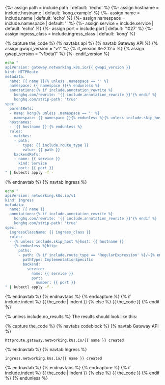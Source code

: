 {%- assign path = include.path | default: '/echo' %}
{%- assign hostname = include.hostname | default: 'kong.example' %}
{%- assign name = include.name | default: 'echo' %}
{%- assign namespace = include.namespace | default: '' %}
{%- assign service = include.service | default: 'echo' %}
{%- assign port = include.port | default: '1027' %}
{%- assign ingress_class = include.ingress_class | default: 'kong' %}

{% capture the_code %}
{% navtabs api %}
{% navtab Gateway API %}
{% assign gwapi_version = "v1" %}
{% if_version lte:2.12.x %}
{% assign gwapi_version = "v1beta1" %}
{%- endif_version %}
```bash
echo "
apiVersion: gateway.networking.k8s.io/{{ gwapi_version }}
kind: HTTPRoute
metadata:
  name: {{ name }}{% unless .namespace == '' %}
  namespace: {{ namespace }}{% endunless %}
  annotations:{% if include.annotation_rewrite %}
    konghq.com/rewrite: '{{ include.annotation_rewrite }}'{% endif %}
    konghq.com/strip-path: 'true'
spec:
  parentRefs:
  - name: kong{% unless .namespace == '' %}
    namespace: {{ namespace }}{% endunless %}{% unless include.skip_host %}
  hostnames:
  - '{{ hostname }}'{% endunless %}
  rules:
  - matches:
    - path:
        type: {{ include.route_type }}
        value: {{ path }}
    backendRefs:
    - name: {{ service }}
      kind: Service
      port: {{ port }}
" | kubectl apply -f -
```
{% endnavtab %}
{% navtab Ingress %}
```bash
echo "
apiVersion: networking.k8s.io/v1
kind: Ingress
metadata:
  name: {{ name }}
  annotations:{% if include.annotation_rewrite %}
    konghq.com/rewrite: '{{ include.annotation_rewrite }}'{% endif %}
    konghq.com/strip-path: 'true'
spec:
  ingressClassName: {{ ingress_class }}
  rules:
  - {% unless include.skip_host %}host: {{ hostname }}
    {% endunless %}http:
      paths:
      - path: {% if include.route_type == 'RegularExpression' %}/~{% endif %}{{ path }}
        pathType: ImplementationSpecific
        backend:
          service:
            name: {{ service }}
            port:
              number: {{ port }}
" | kubectl apply -f -
```
{% endnavtab %}
{% endnavtabs %}
{% endcapture %}
{% if include.indent %}
{{ the_code | indent }}
{% else %}
{{ the_code }}
{% endif %}

{% unless include.no_results %}
The results should look like this:

{% capture the_code %}
{% navtabs codeblock %}
{% navtab Gateway API %}
```text
httproute.gateway.networking.k8s.io/{{ name }} created
```
{% endnavtab %}
{% navtab Ingress %}
```text
ingress.networking.k8s.io/{{ name }} created
```
{% endnavtab %}
{% endnavtabs %}
{% endcapture %}
{% if include.indent %}
{{ the_code | indent }}
{% else %}
{{ the_code }}
{% endif %}
{% endunless %}
